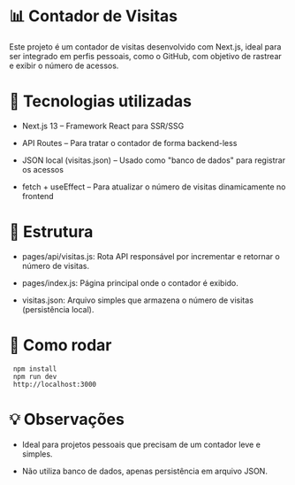 # 📊 Contador de Visitas

Este projeto é um contador de visitas desenvolvido com Next.js, ideal para ser integrado em perfis pessoais, como o GitHub, com objetivo de rastrear e exibir o número de acessos.

# 🔧 Tecnologias utilizadas

- Next.js 13 – Framework React para SSR/SSG

- API Routes – Para tratar o contador de forma backend-less

- JSON local (visitas.json) – Usado como "banco de dados" para registrar os acessos

- fetch + useEffect – Para atualizar o número de visitas dinamicamente no frontend

# 📁 Estrutura

- pages/api/visitas.js: Rota API responsável por incrementar e retornar o número de visitas.

- pages/index.js: Página principal onde o contador é exibido.

- visitas.json: Arquivo simples que armazena o número de visitas (persistência local).

# 🚀 Como rodar

     npm install 
     npm run dev
     http://localhost:3000

# 💡 Observações

- Ideal para projetos pessoais que precisam de um contador leve e simples.

- Não utiliza banco de dados, apenas persistência em arquivo JSON.